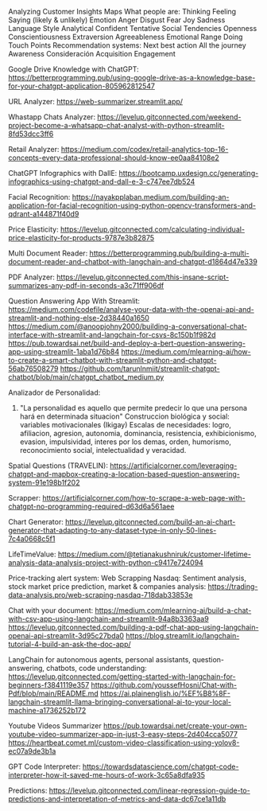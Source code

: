 Analyzing Customer Insights Maps
			What people are:
				Thinking
				Feeling
				Saying (likely & unlikely)
					Emotion
						Anger
						Disgust
						Fear
						Joy
						Sadness
					Language Style
						Analytical
						Confident
						Tentative
					Social Tendencies
						Openness
						Conscientiousness
						Extraversion
						Agreeableness
						Emotional Range
				Doing
				Touch Points
			Recommendation systems:
				Next best action
					All the journey
						Awareness
						Consideración
						Acquisition
						Engagement


Google Drive Knowledge with ChatGPT:
https://betterprogramming.pub/using-google-drive-as-a-knowledge-base-for-your-chatgpt-application-805962812547

URL Analyzer:
https://web-summarizer.streamlit.app/

Whastapp Chats Analyzer:
https://levelup.gitconnected.com/weekend-project-become-a-whatsapp-chat-analyst-with-python-streamlit-8fd53dcc3ff6

Retail Analyzer:
https://medium.com/codex/retail-analytics-top-16-concepts-every-data-professional-should-know-ee0aa84108e2

ChatGPT Infographics with DallE:
https://bootcamp.uxdesign.cc/generating-infographics-using-chatgpt-and-dall-e-3-c747ee7db524

Facial Recognition:
https://nayakpplaban.medium.com/building-an-application-for-facial-recognition-using-python-opencv-transformers-and-qdrant-a144871f40d9

Price Elasticity:
https://levelup.gitconnected.com/calculating-individual-price-elasticity-for-products-9787e3b82875

Multi Document Reader:
https://betterprogramming.pub/building-a-multi-document-reader-and-chatbot-with-langchain-and-chatgpt-d1864d47e339

PDF Analyzer:
https://levelup.gitconnected.com/this-insane-script-summarizes-any-pdf-in-seconds-a3c71ff906df

Question Answering App With Streamlit:
https://medium.com/codefile/analyse-your-data-with-the-openai-api-and-streamlit-and-nothing-else-2d38440a1650
https://medium.com/@anoopjohny2000/building-a-conversational-chat-interface-with-streamlit-and-langchain-for-csvs-8c150b1f982d
https://pub.towardsai.net/build-and-deploy-a-bert-question-answering-app-using-streamlit-1aba1d76b84
https://medium.com/mlearning-ai/how-to-create-a-smart-chatbot-with-streamlit-python-and-chatgpt-56ab76508279
https://github.com/tarunlnmiit/streamlit-chatgpt-chatbot/blob/main/chatgpt_chatbot_medium.py

Analizador de Personalidad:
1) "La personalidad es aquello que permite predecir lo que una persona hará en determinada situacion"
Construccion biológica y social: 
variables motivacionales (Ikigay)
Escalas de necesidades: logro, afiliacion, agresion, autonomia, dominancia, resistencia, exhibicionismo, evasion, impulsividad, interes por los demas, orden, humorismo, reconocimiento social, intelectualidad y veracidad.


Spatial Questions (TRAVELIN):
https://artificialcorner.com/leveraging-chatgpt-and-mapbox-creating-a-location-based-question-answering-system-91e198b1f202

Scrapper:
https://artificialcorner.com/how-to-scrape-a-web-page-with-chatgpt-no-programming-required-d63d6a561aee

Chart Generator:
https://levelup.gitconnected.com/build-an-ai-chart-generator-that-adapting-to-any-dataset-type-in-only-50-lines-7c4a0668c5f1

LifeTimeValue:
https://medium.com/@tetianakushniruk/customer-lifetime-analysis-data-analysis-project-with-python-c9417e724094

Price-tracking alert system: Web Scrapping Nasdaq: Sentiment analysis, stock market price prediction, market & companies analysis: https://trading-data-analysis.pro/web-scraping-nasdaq-718dab33853e 

Chat with your document:
https://medium.com/mlearning-ai/build-a-chat-with-csv-app-using-langchain-and-streamlit-94a8b3363aa9
https://levelup.gitconnected.com/building-a-pdf-chat-app-using-langchain-openai-api-streamlit-3d95c27bda0
https://blog.streamlit.io/langchain-tutorial-4-build-an-ask-the-doc-app/


LangChain for autonomous agents, personal assistants, question-answering, chatbots, code understanding:
https://levelup.gitconnected.com/getting-started-with-langchain-for-beginners-f3841119e357
https://github.com/youssefHosni/Chat-with-Pdf/blob/main/README.md
https://ai.plainenglish.io/%EF%B8%8F-langchain-streamlit-llama-bringing-conversational-ai-to-your-local-machine-a1736252b172


Youtube Videos Summarizer
https://pub.towardsai.net/create-your-own-youtube-video-summarizer-app-in-just-3-easy-steps-2d404cca5077
https://heartbeat.comet.ml/custom-video-classification-using-yolov8-ec07a9de3b1a

GPT Code Interpreter:
https://towardsdatascience.com/chatgpt-code-interpreter-how-it-saved-me-hours-of-work-3c65a8dfa935

Predictions:
https://levelup.gitconnected.com/linear-regression-guide-to-predictions-and-interpretation-of-metrics-and-data-dc67ce1a11db
